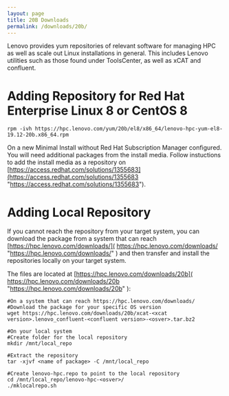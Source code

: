 ```yaml
---
layout: page
title: 20B Downloads
permalink: /downloads/20b/
---
```


Lenovo provides yum repositories of relevant software for managing HPC as well
as scale out Linux installations in general.  This includes Lenovo utilities
such as those found under ToolsCenter, as well as xCAT and confluent.

Adding Repository for Red Hat Enterprise Linux 8 or CentOS 8
============================
    rpm -ivh https://hpc.lenovo.com/yum/20b/el8/x86_64/lenovo-hpc-yum-el8-19.12-20b.x86_64.rpm
    
On a new Minimal Install without Red Hat Subscription Manager configured. You will need additional packages from the install media. 
Follow instuctions to add the install media as a repository on [https://access.redhat.com/solutions/1355683](https://access.redhat.com/solutions/1355683 "https://access.redhat.com/solutions/1355683"). 

Adding Local Repository
============================    
If you cannot reach the repository from your target system, you can download the package from a system that can reach [https://hpc.lenovo.com/downloads/]( https://hpc.lenovo.com/downloads/ "https://hpc.lenovo.com/downloads/" ) and then transfer and install the repositories locally on your target system. 

The files are located at [https://hpc.lenovo.com/downloads/20b]( https://hpc.lenovo.com/downloads/20b "https://hpc.lenovo.com/downloads/20b" ):

    #On a system that can reach https://hpc.lenovo.com/downloads/
    #Download the package for your specific OS version
    wget https://hpc.lenovo.com/downloads/20b/xcat-<xcat version>.lenovo_confluent-<confluent version>-<osver>.tar.bz2
    
    #On your local system 
    #Create folder for the local repository
    mkdir /mnt/local_repo
    
    #Extract the repository 
    tar -xjvf <name of package> -C /mnt/local_repo
    
    #Create lenovo-hpc.repo to point to the local repository
    cd /mnt/local_repo/lenovo-hpc-<osver>/
    ./mklocalrepo.sh
    
